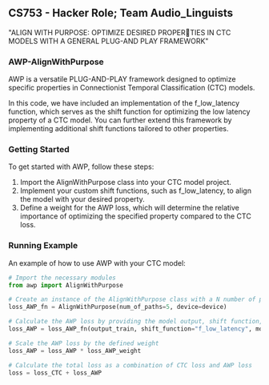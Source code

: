 ## CS753 - Hacker Role; Team Audio_Linguists

"ALIGN WITH PURPOSE: OPTIMIZE DESIRED PROPERTIES IN CTC MODELS WITH A GENERAL PLUG-AND PLAY FRAMEWORK" 

### AWP-AlignWithPurpose

AWP is a versatile PLUG-AND-PLAY framework designed to optimize specific properties in Connectionist Temporal Classification (CTC) models.

In this code, we have included an implementation of the f_low_latency function, which serves as the shift function for optimizing the low latency property of a CTC model. You can further extend this framework by implementing additional shift functions tailored to other properties.

### Getting Started
To get started with AWP, follow these steps:
1. Import the AlignWithPurpose class into your CTC model project.
2. Implement your custom shift functions, such as f_low_latency, to align the model with your desired property.
3. Define a weight for the AWP loss, which will determine the relative importance of optimizing the specified property compared to the CTC loss.

### Running Example
An example of how to use AWP with your CTC model:
```python
# Import the necessary modules
from awp import AlignWithPurpose

# Create an instance of the AlignWithPurpose class with a N number of paths to sample. 
loss_AWP_fn = AlignWithPurpose(num_of_paths=5, device=device)

# Calculate the AWP loss by providing the model output, shift function, and model prediction length
loss_AWP = loss_AWP_fn(output_train, shift_function="f_low_latency", model_pred_length=model_pred_time_length)

# Scale the AWP loss by the defined weight
loss_AWP = loss_AWP * loss_AWP_weight

# Calculate the total loss as a combination of CTC loss and AWP loss
loss = loss_CTC + loss_AWP
```


